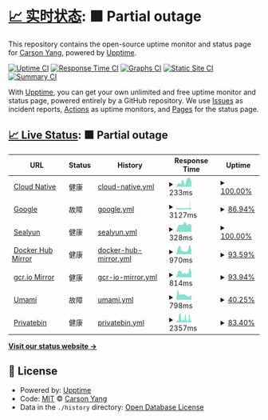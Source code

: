 # [📈 实时状态](https://upptime-carsonyang.vercel.app): <!--live status--> **🟧 Partial outage**

This repository contains the open-source uptime monitor and status page for [ Carson Yang](https://fuckcloudnative.io), powered by [Upptime](https://github.com/upptime/upptime).

[![Uptime CI](https://github.com/yangchuansheng/upptime1/workflows/Uptime%20CI/badge.svg)](https://github.com/yangchuansheng/upptime1/actions?query=workflow%3A%22Uptime+CI%22)
[![Response Time CI](https://github.com/yangchuansheng/upptime1/workflows/Response%20Time%20CI/badge.svg)](https://github.com/yangchuansheng/upptime1/actions?query=workflow%3A%22Response+Time+CI%22)
[![Graphs CI](https://github.com/yangchuansheng/upptime1/workflows/Graphs%20CI/badge.svg)](https://github.com/yangchuansheng/upptime1/actions?query=workflow%3A%22Graphs+CI%22)
[![Static Site CI](https://github.com/yangchuansheng/upptime1/workflows/Static%20Site%20CI/badge.svg)](https://github.com/yangchuansheng/upptime1/actions?query=workflow%3A%22Static+Site+CI%22)
[![Summary CI](https://github.com/yangchuansheng/upptime1/workflows/Summary%20CI/badge.svg)](https://github.com/yangchuansheng/upptime1/actions?query=workflow%3A%22Summary+CI%22)

With [Upptime](https://upptime.js.org), you can get your own unlimited and free uptime monitor and status page, powered entirely by a GitHub repository. We use [Issues](https://github.com/yangchuansheng/upptime1/issues) as incident reports, [Actions](https://github.com/yangchuansheng/upptime1/actions) as uptime monitors, and [Pages](https://upptime-carsonyang.vercel.app) for the status page.

## [📈 Live Status](https://demo.upptime.js.org): <!--live status--> **🟧 Partial outage**

<!--start: status pages-->
<!-- This summary is generated by Upptime (https://github.com/upptime/upptime) -->
<!-- Do not edit this manually, your changes will be overwritten -->
<!-- prettier-ignore -->
| URL | Status | History | Response Time | Uptime |
| --- | ------ | ------- | ------------- | ------ |
| <img alt="" src="https://icloudnative.io/favicon/favicon.ico" height="13"> [Cloud Native](https://icloudnative.io) | 健康 | [cloud-native.yml](https://github.com/yangchuansheng/upptime/commits/HEAD/history/cloud-native.yml) | <details><summary><img alt="Response time graph" src="./graphs/cloud-native/response-time-week.png" height="20"> 233ms</summary><br><a href="https://yangchuansheng.github.io/upptime/history/cloud-native"><img alt="Response time 336" src="https://img.shields.io/endpoint?url=https%3A%2F%2Fraw.githubusercontent.com%2Fyangchuansheng%2Fupptime%2FHEAD%2Fapi%2Fcloud-native%2Fresponse-time.json"></a><br><a href="https://yangchuansheng.github.io/upptime/history/cloud-native"><img alt="24-hour response time 229" src="https://img.shields.io/endpoint?url=https%3A%2F%2Fraw.githubusercontent.com%2Fyangchuansheng%2Fupptime%2FHEAD%2Fapi%2Fcloud-native%2Fresponse-time-day.json"></a><br><a href="https://yangchuansheng.github.io/upptime/history/cloud-native"><img alt="7-day response time 233" src="https://img.shields.io/endpoint?url=https%3A%2F%2Fraw.githubusercontent.com%2Fyangchuansheng%2Fupptime%2FHEAD%2Fapi%2Fcloud-native%2Fresponse-time-week.json"></a><br><a href="https://yangchuansheng.github.io/upptime/history/cloud-native"><img alt="30-day response time 290" src="https://img.shields.io/endpoint?url=https%3A%2F%2Fraw.githubusercontent.com%2Fyangchuansheng%2Fupptime%2FHEAD%2Fapi%2Fcloud-native%2Fresponse-time-month.json"></a><br><a href="https://yangchuansheng.github.io/upptime/history/cloud-native"><img alt="1-year response time 345" src="https://img.shields.io/endpoint?url=https%3A%2F%2Fraw.githubusercontent.com%2Fyangchuansheng%2Fupptime%2FHEAD%2Fapi%2Fcloud-native%2Fresponse-time-year.json"></a></details> | <details><summary><a href="https://yangchuansheng.github.io/upptime/history/cloud-native">100.00%</a></summary><a href="https://yangchuansheng.github.io/upptime/history/cloud-native"><img alt="All-time uptime 99.91%" src="https://img.shields.io/endpoint?url=https%3A%2F%2Fraw.githubusercontent.com%2Fyangchuansheng%2Fupptime%2FHEAD%2Fapi%2Fcloud-native%2Fuptime.json"></a><br><a href="https://yangchuansheng.github.io/upptime/history/cloud-native"><img alt="24-hour uptime 100.00%" src="https://img.shields.io/endpoint?url=https%3A%2F%2Fraw.githubusercontent.com%2Fyangchuansheng%2Fupptime%2FHEAD%2Fapi%2Fcloud-native%2Fuptime-day.json"></a><br><a href="https://yangchuansheng.github.io/upptime/history/cloud-native"><img alt="7-day uptime 100.00%" src="https://img.shields.io/endpoint?url=https%3A%2F%2Fraw.githubusercontent.com%2Fyangchuansheng%2Fupptime%2FHEAD%2Fapi%2Fcloud-native%2Fuptime-week.json"></a><br><a href="https://yangchuansheng.github.io/upptime/history/cloud-native"><img alt="30-day uptime 100.00%" src="https://img.shields.io/endpoint?url=https%3A%2F%2Fraw.githubusercontent.com%2Fyangchuansheng%2Fupptime%2FHEAD%2Fapi%2Fcloud-native%2Fuptime-month.json"></a><br><a href="https://yangchuansheng.github.io/upptime/history/cloud-native"><img alt="1-year uptime 99.90%" src="https://img.shields.io/endpoint?url=https%3A%2F%2Fraw.githubusercontent.com%2Fyangchuansheng%2Fupptime%2FHEAD%2Fapi%2Fcloud-native%2Fuptime-year.json"></a></details>
| <img alt="" src="https://jsdelivr.fuckcloudnative.io/gh/yangchuansheng/imghosting3@main/uPic/2022-04-09-18-17-lBUsMt.ico" height="13"> [Google](https://google.icloudnative.io) | 故障 | [google.yml](https://github.com/yangchuansheng/upptime/commits/HEAD/history/google.yml) | <details><summary><img alt="Response time graph" src="./graphs/google/response-time-week.png" height="20"> 3127ms</summary><br><a href="https://yangchuansheng.github.io/upptime/history/google"><img alt="Response time 3201" src="https://img.shields.io/endpoint?url=https%3A%2F%2Fraw.githubusercontent.com%2Fyangchuansheng%2Fupptime%2FHEAD%2Fapi%2Fgoogle%2Fresponse-time.json"></a><br><a href="https://yangchuansheng.github.io/upptime/history/google"><img alt="24-hour response time 3476" src="https://img.shields.io/endpoint?url=https%3A%2F%2Fraw.githubusercontent.com%2Fyangchuansheng%2Fupptime%2FHEAD%2Fapi%2Fgoogle%2Fresponse-time-day.json"></a><br><a href="https://yangchuansheng.github.io/upptime/history/google"><img alt="7-day response time 3127" src="https://img.shields.io/endpoint?url=https%3A%2F%2Fraw.githubusercontent.com%2Fyangchuansheng%2Fupptime%2FHEAD%2Fapi%2Fgoogle%2Fresponse-time-week.json"></a><br><a href="https://yangchuansheng.github.io/upptime/history/google"><img alt="30-day response time 2807" src="https://img.shields.io/endpoint?url=https%3A%2F%2Fraw.githubusercontent.com%2Fyangchuansheng%2Fupptime%2FHEAD%2Fapi%2Fgoogle%2Fresponse-time-month.json"></a><br><a href="https://yangchuansheng.github.io/upptime/history/google"><img alt="1-year response time 3088" src="https://img.shields.io/endpoint?url=https%3A%2F%2Fraw.githubusercontent.com%2Fyangchuansheng%2Fupptime%2FHEAD%2Fapi%2Fgoogle%2Fresponse-time-year.json"></a></details> | <details><summary><a href="https://yangchuansheng.github.io/upptime/history/google">86.94%</a></summary><a href="https://yangchuansheng.github.io/upptime/history/google"><img alt="All-time uptime 99.71%" src="https://img.shields.io/endpoint?url=https%3A%2F%2Fraw.githubusercontent.com%2Fyangchuansheng%2Fupptime%2FHEAD%2Fapi%2Fgoogle%2Fuptime.json"></a><br><a href="https://yangchuansheng.github.io/upptime/history/google"><img alt="24-hour uptime 95.03%" src="https://img.shields.io/endpoint?url=https%3A%2F%2Fraw.githubusercontent.com%2Fyangchuansheng%2Fupptime%2FHEAD%2Fapi%2Fgoogle%2Fuptime-day.json"></a><br><a href="https://yangchuansheng.github.io/upptime/history/google"><img alt="7-day uptime 86.94%" src="https://img.shields.io/endpoint?url=https%3A%2F%2Fraw.githubusercontent.com%2Fyangchuansheng%2Fupptime%2FHEAD%2Fapi%2Fgoogle%2Fuptime-week.json"></a><br><a href="https://yangchuansheng.github.io/upptime/history/google"><img alt="30-day uptime 93.74%" src="https://img.shields.io/endpoint?url=https%3A%2F%2Fraw.githubusercontent.com%2Fyangchuansheng%2Fupptime%2FHEAD%2Fapi%2Fgoogle%2Fuptime-month.json"></a><br><a href="https://yangchuansheng.github.io/upptime/history/google"><img alt="1-year uptime 99.14%" src="https://img.shields.io/endpoint?url=https%3A%2F%2Fraw.githubusercontent.com%2Fyangchuansheng%2Fupptime%2FHEAD%2Fapi%2Fgoogle%2Fuptime-year.json"></a></details>
| <img alt="" src="https://www.sealyun.com/favicon.ico" height="13"> [Sealyun](https://www.sealyun.com) | 健康 | [sealyun.yml](https://github.com/yangchuansheng/upptime/commits/HEAD/history/sealyun.yml) | <details><summary><img alt="Response time graph" src="./graphs/sealyun/response-time-week.png" height="20"> 328ms</summary><br><a href="https://yangchuansheng.github.io/upptime/history/sealyun"><img alt="Response time 761" src="https://img.shields.io/endpoint?url=https%3A%2F%2Fraw.githubusercontent.com%2Fyangchuansheng%2Fupptime%2FHEAD%2Fapi%2Fsealyun%2Fresponse-time.json"></a><br><a href="https://yangchuansheng.github.io/upptime/history/sealyun"><img alt="24-hour response time 299" src="https://img.shields.io/endpoint?url=https%3A%2F%2Fraw.githubusercontent.com%2Fyangchuansheng%2Fupptime%2FHEAD%2Fapi%2Fsealyun%2Fresponse-time-day.json"></a><br><a href="https://yangchuansheng.github.io/upptime/history/sealyun"><img alt="7-day response time 328" src="https://img.shields.io/endpoint?url=https%3A%2F%2Fraw.githubusercontent.com%2Fyangchuansheng%2Fupptime%2FHEAD%2Fapi%2Fsealyun%2Fresponse-time-week.json"></a><br><a href="https://yangchuansheng.github.io/upptime/history/sealyun"><img alt="30-day response time 319" src="https://img.shields.io/endpoint?url=https%3A%2F%2Fraw.githubusercontent.com%2Fyangchuansheng%2Fupptime%2FHEAD%2Fapi%2Fsealyun%2Fresponse-time-month.json"></a><br><a href="https://yangchuansheng.github.io/upptime/history/sealyun"><img alt="1-year response time 388" src="https://img.shields.io/endpoint?url=https%3A%2F%2Fraw.githubusercontent.com%2Fyangchuansheng%2Fupptime%2FHEAD%2Fapi%2Fsealyun%2Fresponse-time-year.json"></a></details> | <details><summary><a href="https://yangchuansheng.github.io/upptime/history/sealyun">100.00%</a></summary><a href="https://yangchuansheng.github.io/upptime/history/sealyun"><img alt="All-time uptime 99.85%" src="https://img.shields.io/endpoint?url=https%3A%2F%2Fraw.githubusercontent.com%2Fyangchuansheng%2Fupptime%2FHEAD%2Fapi%2Fsealyun%2Fuptime.json"></a><br><a href="https://yangchuansheng.github.io/upptime/history/sealyun"><img alt="24-hour uptime 100.00%" src="https://img.shields.io/endpoint?url=https%3A%2F%2Fraw.githubusercontent.com%2Fyangchuansheng%2Fupptime%2FHEAD%2Fapi%2Fsealyun%2Fuptime-day.json"></a><br><a href="https://yangchuansheng.github.io/upptime/history/sealyun"><img alt="7-day uptime 100.00%" src="https://img.shields.io/endpoint?url=https%3A%2F%2Fraw.githubusercontent.com%2Fyangchuansheng%2Fupptime%2FHEAD%2Fapi%2Fsealyun%2Fuptime-week.json"></a><br><a href="https://yangchuansheng.github.io/upptime/history/sealyun"><img alt="30-day uptime 100.00%" src="https://img.shields.io/endpoint?url=https%3A%2F%2Fraw.githubusercontent.com%2Fyangchuansheng%2Fupptime%2FHEAD%2Fapi%2Fsealyun%2Fuptime-month.json"></a><br><a href="https://yangchuansheng.github.io/upptime/history/sealyun"><img alt="1-year uptime 100.00%" src="https://img.shields.io/endpoint?url=https%3A%2F%2Fraw.githubusercontent.com%2Fyangchuansheng%2Fupptime%2FHEAD%2Fapi%2Fsealyun%2Fuptime-year.json"></a></details>
| <img alt="" src="https://hub.docker.com/favicon.ico" height="13"> [Docker Hub Mirror](https://docker.icloudnative.io) | 健康 | [docker-hub-mirror.yml](https://github.com/yangchuansheng/upptime/commits/HEAD/history/docker-hub-mirror.yml) | <details><summary><img alt="Response time graph" src="./graphs/docker-hub-mirror/response-time-week.png" height="20"> 970ms</summary><br><a href="https://yangchuansheng.github.io/upptime/history/docker-hub-mirror"><img alt="Response time 2076" src="https://img.shields.io/endpoint?url=https%3A%2F%2Fraw.githubusercontent.com%2Fyangchuansheng%2Fupptime%2FHEAD%2Fapi%2Fdocker-hub-mirror%2Fresponse-time.json"></a><br><a href="https://yangchuansheng.github.io/upptime/history/docker-hub-mirror"><img alt="24-hour response time 781" src="https://img.shields.io/endpoint?url=https%3A%2F%2Fraw.githubusercontent.com%2Fyangchuansheng%2Fupptime%2FHEAD%2Fapi%2Fdocker-hub-mirror%2Fresponse-time-day.json"></a><br><a href="https://yangchuansheng.github.io/upptime/history/docker-hub-mirror"><img alt="7-day response time 970" src="https://img.shields.io/endpoint?url=https%3A%2F%2Fraw.githubusercontent.com%2Fyangchuansheng%2Fupptime%2FHEAD%2Fapi%2Fdocker-hub-mirror%2Fresponse-time-week.json"></a><br><a href="https://yangchuansheng.github.io/upptime/history/docker-hub-mirror"><img alt="30-day response time 1432" src="https://img.shields.io/endpoint?url=https%3A%2F%2Fraw.githubusercontent.com%2Fyangchuansheng%2Fupptime%2FHEAD%2Fapi%2Fdocker-hub-mirror%2Fresponse-time-month.json"></a><br><a href="https://yangchuansheng.github.io/upptime/history/docker-hub-mirror"><img alt="1-year response time 2337" src="https://img.shields.io/endpoint?url=https%3A%2F%2Fraw.githubusercontent.com%2Fyangchuansheng%2Fupptime%2FHEAD%2Fapi%2Fdocker-hub-mirror%2Fresponse-time-year.json"></a></details> | <details><summary><a href="https://yangchuansheng.github.io/upptime/history/docker-hub-mirror">93.59%</a></summary><a href="https://yangchuansheng.github.io/upptime/history/docker-hub-mirror"><img alt="All-time uptime 98.90%" src="https://img.shields.io/endpoint?url=https%3A%2F%2Fraw.githubusercontent.com%2Fyangchuansheng%2Fupptime%2FHEAD%2Fapi%2Fdocker-hub-mirror%2Fuptime.json"></a><br><a href="https://yangchuansheng.github.io/upptime/history/docker-hub-mirror"><img alt="24-hour uptime 100.00%" src="https://img.shields.io/endpoint?url=https%3A%2F%2Fraw.githubusercontent.com%2Fyangchuansheng%2Fupptime%2FHEAD%2Fapi%2Fdocker-hub-mirror%2Fuptime-day.json"></a><br><a href="https://yangchuansheng.github.io/upptime/history/docker-hub-mirror"><img alt="7-day uptime 93.59%" src="https://img.shields.io/endpoint?url=https%3A%2F%2Fraw.githubusercontent.com%2Fyangchuansheng%2Fupptime%2FHEAD%2Fapi%2Fdocker-hub-mirror%2Fuptime-week.json"></a><br><a href="https://yangchuansheng.github.io/upptime/history/docker-hub-mirror"><img alt="30-day uptime 98.10%" src="https://img.shields.io/endpoint?url=https%3A%2F%2Fraw.githubusercontent.com%2Fyangchuansheng%2Fupptime%2FHEAD%2Fapi%2Fdocker-hub-mirror%2Fuptime-month.json"></a><br><a href="https://yangchuansheng.github.io/upptime/history/docker-hub-mirror"><img alt="1-year uptime 98.64%" src="https://img.shields.io/endpoint?url=https%3A%2F%2Fraw.githubusercontent.com%2Fyangchuansheng%2Fupptime%2FHEAD%2Fapi%2Fdocker-hub-mirror%2Fuptime-year.json"></a></details>
| <img alt="" src="https://jsdelivr.fuckcloudnative.io/gh/yangchuansheng/imghosting3@main/uPic/2022-04-09-14-22-96fQTG.png" height="13"> [gcr.io Mirror](https://gcr.icloudnative.io) | 健康 | [gcr-io-mirror.yml](https://github.com/yangchuansheng/upptime/commits/HEAD/history/gcr-io-mirror.yml) | <details><summary><img alt="Response time graph" src="./graphs/gcr-io-mirror/response-time-week.png" height="20"> 814ms</summary><br><a href="https://yangchuansheng.github.io/upptime/history/gcr-io-mirror"><img alt="Response time 859" src="https://img.shields.io/endpoint?url=https%3A%2F%2Fraw.githubusercontent.com%2Fyangchuansheng%2Fupptime%2FHEAD%2Fapi%2Fgcr-io-mirror%2Fresponse-time.json"></a><br><a href="https://yangchuansheng.github.io/upptime/history/gcr-io-mirror"><img alt="24-hour response time 795" src="https://img.shields.io/endpoint?url=https%3A%2F%2Fraw.githubusercontent.com%2Fyangchuansheng%2Fupptime%2FHEAD%2Fapi%2Fgcr-io-mirror%2Fresponse-time-day.json"></a><br><a href="https://yangchuansheng.github.io/upptime/history/gcr-io-mirror"><img alt="7-day response time 814" src="https://img.shields.io/endpoint?url=https%3A%2F%2Fraw.githubusercontent.com%2Fyangchuansheng%2Fupptime%2FHEAD%2Fapi%2Fgcr-io-mirror%2Fresponse-time-week.json"></a><br><a href="https://yangchuansheng.github.io/upptime/history/gcr-io-mirror"><img alt="30-day response time 1314" src="https://img.shields.io/endpoint?url=https%3A%2F%2Fraw.githubusercontent.com%2Fyangchuansheng%2Fupptime%2FHEAD%2Fapi%2Fgcr-io-mirror%2Fresponse-time-month.json"></a><br><a href="https://yangchuansheng.github.io/upptime/history/gcr-io-mirror"><img alt="1-year response time 868" src="https://img.shields.io/endpoint?url=https%3A%2F%2Fraw.githubusercontent.com%2Fyangchuansheng%2Fupptime%2FHEAD%2Fapi%2Fgcr-io-mirror%2Fresponse-time-year.json"></a></details> | <details><summary><a href="https://yangchuansheng.github.io/upptime/history/gcr-io-mirror">93.94%</a></summary><a href="https://yangchuansheng.github.io/upptime/history/gcr-io-mirror"><img alt="All-time uptime 98.94%" src="https://img.shields.io/endpoint?url=https%3A%2F%2Fraw.githubusercontent.com%2Fyangchuansheng%2Fupptime%2FHEAD%2Fapi%2Fgcr-io-mirror%2Fuptime.json"></a><br><a href="https://yangchuansheng.github.io/upptime/history/gcr-io-mirror"><img alt="24-hour uptime 100.00%" src="https://img.shields.io/endpoint?url=https%3A%2F%2Fraw.githubusercontent.com%2Fyangchuansheng%2Fupptime%2FHEAD%2Fapi%2Fgcr-io-mirror%2Fuptime-day.json"></a><br><a href="https://yangchuansheng.github.io/upptime/history/gcr-io-mirror"><img alt="7-day uptime 93.94%" src="https://img.shields.io/endpoint?url=https%3A%2F%2Fraw.githubusercontent.com%2Fyangchuansheng%2Fupptime%2FHEAD%2Fapi%2Fgcr-io-mirror%2Fuptime-week.json"></a><br><a href="https://yangchuansheng.github.io/upptime/history/gcr-io-mirror"><img alt="30-day uptime 98.20%" src="https://img.shields.io/endpoint?url=https%3A%2F%2Fraw.githubusercontent.com%2Fyangchuansheng%2Fupptime%2FHEAD%2Fapi%2Fgcr-io-mirror%2Fuptime-month.json"></a><br><a href="https://yangchuansheng.github.io/upptime/history/gcr-io-mirror"><img alt="1-year uptime 98.67%" src="https://img.shields.io/endpoint?url=https%3A%2F%2Fraw.githubusercontent.com%2Fyangchuansheng%2Fupptime%2FHEAD%2Fapi%2Fgcr-io-mirror%2Fuptime-year.json"></a></details>
| <img alt="" src="https://umami.icloudnative.io/favicon.ico" height="13"> [Umami](https://umami.icloudnative.io) | 故障 | [umami.yml](https://github.com/yangchuansheng/upptime/commits/HEAD/history/umami.yml) | <details><summary><img alt="Response time graph" src="./graphs/umami/response-time-week.png" height="20"> 798ms</summary><br><a href="https://yangchuansheng.github.io/upptime/history/umami"><img alt="Response time 1172" src="https://img.shields.io/endpoint?url=https%3A%2F%2Fraw.githubusercontent.com%2Fyangchuansheng%2Fupptime%2FHEAD%2Fapi%2Fumami%2Fresponse-time.json"></a><br><a href="https://yangchuansheng.github.io/upptime/history/umami"><img alt="24-hour response time 784" src="https://img.shields.io/endpoint?url=https%3A%2F%2Fraw.githubusercontent.com%2Fyangchuansheng%2Fupptime%2FHEAD%2Fapi%2Fumami%2Fresponse-time-day.json"></a><br><a href="https://yangchuansheng.github.io/upptime/history/umami"><img alt="7-day response time 798" src="https://img.shields.io/endpoint?url=https%3A%2F%2Fraw.githubusercontent.com%2Fyangchuansheng%2Fupptime%2FHEAD%2Fapi%2Fumami%2Fresponse-time-week.json"></a><br><a href="https://yangchuansheng.github.io/upptime/history/umami"><img alt="30-day response time 1235" src="https://img.shields.io/endpoint?url=https%3A%2F%2Fraw.githubusercontent.com%2Fyangchuansheng%2Fupptime%2FHEAD%2Fapi%2Fumami%2Fresponse-time-month.json"></a><br><a href="https://yangchuansheng.github.io/upptime/history/umami"><img alt="1-year response time 1193" src="https://img.shields.io/endpoint?url=https%3A%2F%2Fraw.githubusercontent.com%2Fyangchuansheng%2Fupptime%2FHEAD%2Fapi%2Fumami%2Fresponse-time-year.json"></a></details> | <details><summary><a href="https://yangchuansheng.github.io/upptime/history/umami">40.25%</a></summary><a href="https://yangchuansheng.github.io/upptime/history/umami"><img alt="All-time uptime 98.33%" src="https://img.shields.io/endpoint?url=https%3A%2F%2Fraw.githubusercontent.com%2Fyangchuansheng%2Fupptime%2FHEAD%2Fapi%2Fumami%2Fuptime.json"></a><br><a href="https://yangchuansheng.github.io/upptime/history/umami"><img alt="24-hour uptime 0.00%" src="https://img.shields.io/endpoint?url=https%3A%2F%2Fraw.githubusercontent.com%2Fyangchuansheng%2Fupptime%2FHEAD%2Fapi%2Fumami%2Fuptime-day.json"></a><br><a href="https://yangchuansheng.github.io/upptime/history/umami"><img alt="7-day uptime 40.25%" src="https://img.shields.io/endpoint?url=https%3A%2F%2Fraw.githubusercontent.com%2Fyangchuansheng%2Fupptime%2FHEAD%2Fapi%2Fumami%2Fuptime-week.json"></a><br><a href="https://yangchuansheng.github.io/upptime/history/umami"><img alt="30-day uptime 85.38%" src="https://img.shields.io/endpoint?url=https%3A%2F%2Fraw.githubusercontent.com%2Fyangchuansheng%2Fupptime%2FHEAD%2Fapi%2Fumami%2Fuptime-month.json"></a><br><a href="https://yangchuansheng.github.io/upptime/history/umami"><img alt="1-year uptime 97.91%" src="https://img.shields.io/endpoint?url=https%3A%2F%2Fraw.githubusercontent.com%2Fyangchuansheng%2Fupptime%2FHEAD%2Fapi%2Fumami%2Fuptime-year.json"></a></details>
| <img alt="" src="https://privatebin.icloudnative.io/img/favicon.ico" height="13"> [Privatebin](https://privatebin.icloudnative.io) | 健康 | [privatebin.yml](https://github.com/yangchuansheng/upptime/commits/HEAD/history/privatebin.yml) | <details><summary><img alt="Response time graph" src="./graphs/privatebin/response-time-week.png" height="20"> 2357ms</summary><br><a href="https://yangchuansheng.github.io/upptime/history/privatebin"><img alt="Response time 2715" src="https://img.shields.io/endpoint?url=https%3A%2F%2Fraw.githubusercontent.com%2Fyangchuansheng%2Fupptime%2FHEAD%2Fapi%2Fprivatebin%2Fresponse-time.json"></a><br><a href="https://yangchuansheng.github.io/upptime/history/privatebin"><img alt="24-hour response time 1498" src="https://img.shields.io/endpoint?url=https%3A%2F%2Fraw.githubusercontent.com%2Fyangchuansheng%2Fupptime%2FHEAD%2Fapi%2Fprivatebin%2Fresponse-time-day.json"></a><br><a href="https://yangchuansheng.github.io/upptime/history/privatebin"><img alt="7-day response time 2357" src="https://img.shields.io/endpoint?url=https%3A%2F%2Fraw.githubusercontent.com%2Fyangchuansheng%2Fupptime%2FHEAD%2Fapi%2Fprivatebin%2Fresponse-time-week.json"></a><br><a href="https://yangchuansheng.github.io/upptime/history/privatebin"><img alt="30-day response time 2067" src="https://img.shields.io/endpoint?url=https%3A%2F%2Fraw.githubusercontent.com%2Fyangchuansheng%2Fupptime%2FHEAD%2Fapi%2Fprivatebin%2Fresponse-time-month.json"></a><br><a href="https://yangchuansheng.github.io/upptime/history/privatebin"><img alt="1-year response time 2749" src="https://img.shields.io/endpoint?url=https%3A%2F%2Fraw.githubusercontent.com%2Fyangchuansheng%2Fupptime%2FHEAD%2Fapi%2Fprivatebin%2Fresponse-time-year.json"></a></details> | <details><summary><a href="https://yangchuansheng.github.io/upptime/history/privatebin">83.40%</a></summary><a href="https://yangchuansheng.github.io/upptime/history/privatebin"><img alt="All-time uptime 98.43%" src="https://img.shields.io/endpoint?url=https%3A%2F%2Fraw.githubusercontent.com%2Fyangchuansheng%2Fupptime%2FHEAD%2Fapi%2Fprivatebin%2Fuptime.json"></a><br><a href="https://yangchuansheng.github.io/upptime/history/privatebin"><img alt="24-hour uptime 100.00%" src="https://img.shields.io/endpoint?url=https%3A%2F%2Fraw.githubusercontent.com%2Fyangchuansheng%2Fupptime%2FHEAD%2Fapi%2Fprivatebin%2Fuptime-day.json"></a><br><a href="https://yangchuansheng.github.io/upptime/history/privatebin"><img alt="7-day uptime 83.40%" src="https://img.shields.io/endpoint?url=https%3A%2F%2Fraw.githubusercontent.com%2Fyangchuansheng%2Fupptime%2FHEAD%2Fapi%2Fprivatebin%2Fuptime-week.json"></a><br><a href="https://yangchuansheng.github.io/upptime/history/privatebin"><img alt="30-day uptime 88.73%" src="https://img.shields.io/endpoint?url=https%3A%2F%2Fraw.githubusercontent.com%2Fyangchuansheng%2Fupptime%2FHEAD%2Fapi%2Fprivatebin%2Fuptime-month.json"></a><br><a href="https://yangchuansheng.github.io/upptime/history/privatebin"><img alt="1-year uptime 98.03%" src="https://img.shields.io/endpoint?url=https%3A%2F%2Fraw.githubusercontent.com%2Fyangchuansheng%2Fupptime%2FHEAD%2Fapi%2Fprivatebin%2Fuptime-year.json"></a></details>

<!--end: status pages-->

[**Visit our status website →**](https://upptime-carsonyang.vercel.app)

## 📄 License

- Powered by: [Upptime](https://github.com/upptime/upptime)
- Code: [MIT](./LICENSE) © [ Carson Yang](https://fuckcloudnative.io)
- Data in the `./history` directory: [Open Database License](https://opendatacommons.org/licenses/odbl/1-0/)
